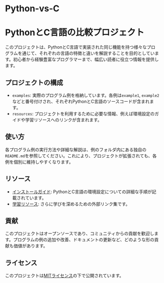 # Python-vs-C

# PythonとC言語の比較プロジェクト

このプロジェクトは、PythonとC言語で実装された同じ機能を持つ様々なプログラムを通じて、それぞれの言語の特徴と違いを解説することを目的としています。初心者から経験豊富なプログラマーまで、幅広い読者に役立つ情報を提供します。

## プロジェクトの構成

- `examples`: 実際のプログラム例を格納しています。各例は`example1`, `example2`などと番号付けされ、それぞれPythonとC言語のソースコードが含まれます。
- `resources`: プロジェクトを利用するために必要な情報、例えば環境設定のガイドや学習リソースへのリンクが含まれます。

## 使い方

各プログラム例の実行方法や詳細な解説は、例のフォルダ内にある独自の`README.md`を参照してください。これにより、プロジェクトが拡張されても、各例を個別に維持しやすくなります。

## リソース

- [インストールガイド](resources/installation.md): PythonとC言語の環境設定についての詳細な手順が記載されています。
- [学習リソース](resources/learning-resources.md): さらに学びを深めるための外部リンク集です。

## 貢献

このプロジェクトはオープンソースであり、コミュニティからの貢献を歓迎します。プログラムの例の追加や改善、ドキュメントの更新など、どのような形の貢献も価値があります。

## ライセンス

このプロジェクトは[MITライセンス](LICENSE)の下で公開されています。
